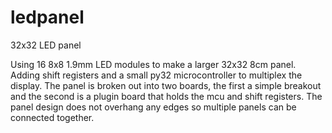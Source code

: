 # ledpanel
32x32 LED panel

Using 16 8x8 1.9mm LED modules to make a larger 32x32 8cm panel.
Adding shift registers and a small py32 microcontroller to multiplex the display.
The panel is broken out into two boards, the first a simple breakout and the
second is a plugin board that holds the mcu and shift registers. The panel
design does not overhang any edges so multiple panels can be connected together.


